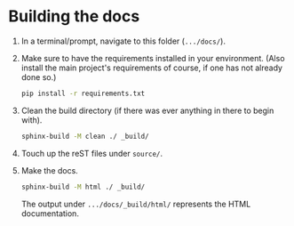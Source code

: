 
# Building the docs

1. In a terminal/prompt, navigate to this folder (`.../docs/`).

2. Make sure to have the requirements installed in your environment. (Also install the main project's requirements of course, if one has not already done so.)

   ```bash
   pip install -r requirements.txt
   ```

3. Clean the build directory (if there was ever anything in there to begin with).

   ```bash
   sphinx-build -M clean ./ _build/
   ```

<!--4. Create reST files for all detected packages.

   ```bash
   sphinx-apidoc -f -o ./apidocs/ ../pluralkit/
   ```-->

4. Touch up the reST files under `source/`.

5. Make the docs.

   ```bash
   sphinx-build -M html ./ _build/
   ```

   The output under `.../docs/_build/html/` represents the HTML documentation.